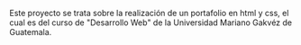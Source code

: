 Este proyecto se trata sobre la realización de un portafolio en html y css, el cual es del curso de "Desarrollo Web" de la Universidad Mariano Gakvéz de Guatemala.
